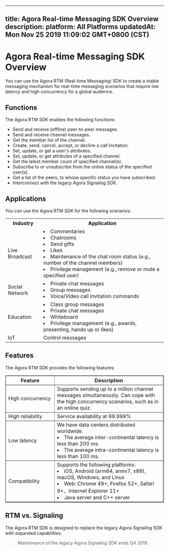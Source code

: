 
---
title: Agora Real-time Messaging SDK Overview
description: 
platform: All Platforms
updatedAt: Mon Nov 25 2019 11:09:02 GMT+0800 (CST)
---
# Agora Real-time Messaging SDK Overview
You can use the Agora RTM (Real-time Messaging) SDK to create a stable messaging mechanism for real-time messaging scenarios that require low latency and high concurrency for a global audience. 

## Functions

The Agora RTM SDK enables the following functions:

-   Send and receive (offline) peer-to-peer messages.
-   Send and receive channel messages.
-   Get the member list of the channel.
-   Create, send, cancel, accept, or decline a call invitation. 
-   Set, update, or get a user's attributes. 
-   Set, update, or get attributes of a specified channel.
-   Get the latest member count of specified channel(s). 
-   Subscribe to or unsubscribe from the online status of the specified user(s).
-   Get a list of the peers, to whose specific status you have subscribed.
-   Interconnect with the legacy Agora Signaling SDK.


## Applications

You can use the Agora RTM SDK for the following scenarios:

<table>
  <tr>
    <th>Industry</th>
    <th>Application</th>
  </tr>
  <tr>
    <td>Live Broadcast</td>
    <td><li>Commentaries<br><li>Chatrooms<br><li>Send gifts<br><li>Likes<br><li>Maintenance of the chat room status (e.g., number of the channel members)<br><li>Privilege management (e.g., remove or mute a specified user)<br></td>
  </tr>
  <tr>
    <td>Social Network</td>
    <td><li>Private chat messages<br><li>Group messages<br><li>Voice/Video call invitation commands<br></td>
  </tr>
  <tr>
    <td>Education</td>
    <td><li>Class group messages<br><li>Private chat messages<br><li>Whiteboard<br><li>Privilege management (e.g., awards, presenting, hands up or likes)<br></td>
  </tr>
  <tr>
    <td>IoT</td>
    <td>Control messages</td>
  </tr>
</table>

## Features

The Agora RTM SDK provides the following features:

<table border="1" width="100%">
  <tr>
    <th width="20%">Feature </th>
    <th width="50%">Description</th>
  </tr>
  <tr>
    <td>High concurrency</td>
    <td>Supports sending up to a million  channel messages simultaneously. Can cope with the high concurrency scenarios, such as in an online quiz. <br></td>
  </tr>
  <tr>
    <td>High reliability</td>
    <td>Service availability at 99.999%</td>
  </tr>
	  <tr>
    <td>Low latency</td>
    <td>We have data centers distributed worldwide. <li>The average inter-continental latency is less than 200 ms.<br><li>The average intra-continental latency is less than 100 ms.<br></td>
  </tr>
	  <tr>
    <td>Compatibility</td>
    <td>Supports the following platforms:<li>iOS, Android (arm64, armv7, x86), macOS, Windows, and Linux<br><li> Web: Chrome 49+, Firefox 52+, Safari 9+、Internet Explorer 11+<br><li>Java server and C++ server<br></td>
  </tr>
</table>

## RTM vs. Signaling

The Agora RTM SDK is designed to replace the legacy Agora Signaling SDK with expanded capabilities. 

> Maintenance of the legacy Agora Signaling SDK ends Q4 2019. 

